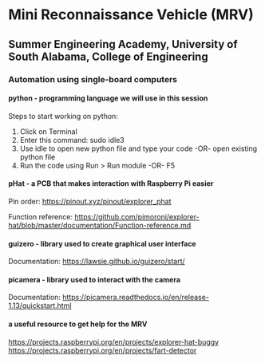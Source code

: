 # Mini Reconnaissance Vehicle (MRV)
## Summer Engineering Academy, University of South Alabama, College of Engineering

### Automation using single-board computers

#### python - programming language we will use in this session
Steps to start working on python: 
1. Click on Terminal
2. Enter this command:  sudo idle3
3. Use idle to open new python file and type your code -OR- open existing python file
4. Run the code using Run > Run module -OR- F5

#### pHat - a PCB that makes interaction with Raspberry Pi easier

Pin order:  https://pinout.xyz/pinout/explorer_phat

Function reference:   https://github.com/pimoroni/explorer-hat/blob/master/documentation/Function-reference.md

#### guizero - library used to create graphical user interface

Documentation:  https://lawsie.github.io/guizero/start/

#### picamera - library used to interact with the camera

Documentation: https://picamera.readthedocs.io/en/release-1.13/quickstart.html

#### a useful resource to get help for the MRV
https://projects.raspberrypi.org/en/projects/explorer-hat-buggy
https://projects.raspberrypi.org/en/projects/fart-detector
